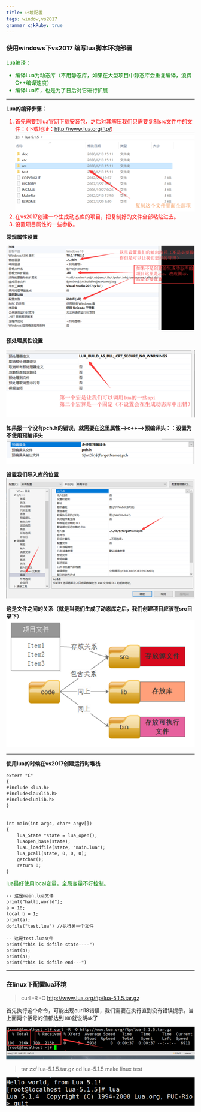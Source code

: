 ```yaml
---
title: 环境配置 
tags: window,vs2017
grammar_cjkRuby: true
---
```



### 使用windows下vs2017 编写lua脚本环境部署

<font color="green">Lua编译：
- 编译Lua为动态库（不用静态库，如果在大型项目中静态库会重复编译，浪费C++编译速度）
- 编译Lua库，也是为了日后对它进行扩展
</font>

---

**Lua的编译步骤：**
<font color="red">
1. 首先需要到lua官网下载安装包，之后对其解压我们只需要复制src文件中的文件：（下载地址：http://www.lua.org/ftp/)
![enter description here](./images/1592113218596.png)
2. 在vs2017创建一个生成动态库的项目，把复制好的文件全部粘贴进去。
3. 设置项目属性的一些参数。

</font>

**常规属性设置**

![enter description here](./images/1592113268264.png)

**预处理属性设置**

![enter description here](./images/1592113283739.png)


**如果报一个没有pch.h的错误，就需要在这里属性-->c++-->预编译头：：设置为不使用预编译头**
![enter description here](./images/1592113326741.png)

**设置我们导入库的位置**
![enter description here](./images/1592113342347.png)

**这是文件之间的关系（就是当我们生成了动态库之后，我们创建项目应该在src目录下）**
![enter description here](./images/1592113362279.png)

---
**使用lua的时候在vs2017创建运行时堆栈**
```
extern "C"
{
#include <lua.h>
#include<lauxlib.h>
#include<lualib.h>
}


int main(int argc, char* argv[])
{
	lua_State *state = lua_open();
	luaopen_base(state);
	luaL_loadfile(state, "main.lua");
	lua_pcall(state, 0, 0, 0);
	getchar();
	return 0;
}
```

<font color="green">
lua最好使用local变量，全局变量不好控制。
</font>

```
-- 这是main.lua文件
print("hallo,world");
a = 10;
local b = 1;
print(a);
dofile("test.lua") //执行另一个文件

-- 这是test.lua文件
print("this is dofile state----")
print(b);
print(a);
print("this is dofile end---")
```
---

### 在linux下配置lua环境

> curl -R -O http://www.lua.org/ftp/lua-5.1.5.tar.gz

首先执行这个命令，可能出现curl18错误，我们需要在执行直到没有错误提示。<font face="微软雅黑">当上面两个括号的值都达到100就说明ok了</font>

![执行结果](./images/1592116271967.png)

> tar zxf lua-5.1.5.tar.gz 
> cd lua-5.1.5
> make linux test

![配置完成](./images/1592116931653.png)

